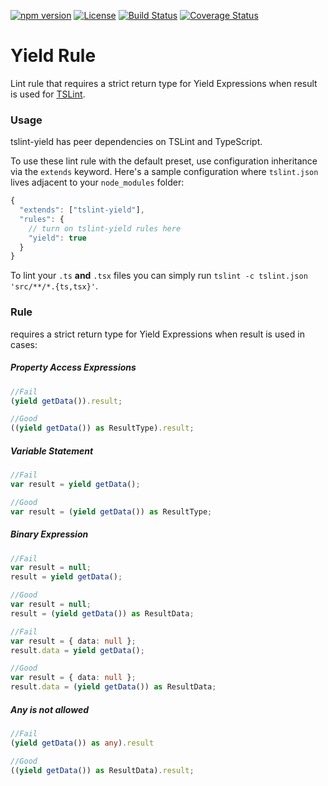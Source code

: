 [![npm version](https://badge.fury.io/js/%40servicetitan%2Ftslint-yield.svg)](https://badge.fury.io/js/%40servicetitan%2Ftslint-yield)
[![License](https://img.shields.io/badge/License-Apache%202.0-blue.svg)](https://opensource.org/licenses/Apache-2.0)
[![Build Status](https://travis-ci.org/servicetitan/tslint-yield.svg?branch=master)](https://travis-ci.org/servicetitan/tslint-yield)
[![Coverage Status](https://coveralls.io/repos/github/servicetitan/tslint-yield/badge.svg?branch=master)](https://coveralls.io/github/servicetitan/tslint-yield?branch=master)

Yield Rule
======

Lint rule that requires a strict return type for Yield Expressions when result is used for [TSLint](https://github.com/palantir/tslint/).


### Usage

tslint-yield has peer dependencies on TSLint and TypeScript.

To use these lint rule with the default preset, use configuration inheritance via the `extends` keyword.
Here's a sample configuration where `tslint.json` lives adjacent to your `node_modules` folder:

```js
{
  "extends": ["tslint-yield"],
  "rules": {
    // turn on tslint-yield rules here
    "yield": true
  }
}
```

To lint your `.ts` **and** `.tsx` files you can simply run `tslint -c tslint.json 'src/**/*.{ts,tsx}'`.

### Rule

requires a strict return type for Yield Expressions when result is used in cases:
 
##### Property Access Expressions
```ts
//Fail
(yield getData()).result;

//Good
((yield getData()) as ResultType).result;
```
##### Variable Statement
```ts
//Fail
var result = yield getData();

//Good
var result = (yield getData()) as ResultType;
```
##### Binary Expression
```ts
//Fail
var result = null;
result = yield getData();

//Good
var result = null;
result = (yield getData()) as ResultData;
```
```ts
//Fail
var result = { data: null };
result.data = yield getData();

//Good
var result = { data: null };
result.data = (yield getData()) as ResultData;
```
##### Any is not allowed
```ts
//Fail
(yield getData()) as any).result

//Good
((yield getData()) as ResultData).result;
```